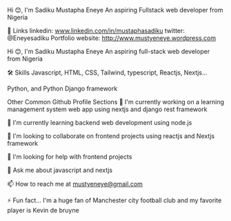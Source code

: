 Hi 😊, I'm Sadiku Mustapha Eneye
An aspiring Fullstack web developer from Nigeria

🔗 Links
linkedin: www.linkedin.com/in/mustaphasadiku
twitter: @Eneyesadiku
Portfolio website: http://www.mustyeneye.wordpress.com

Hi 😊, I'm Sadiku Mustapha Eneye
An aspiring full-stack web developer from Nigeria

🛠 Skills
Javascript, HTML, CSS, Tailwind, typescript, Reactjs, Nextjs...

Python, and Python Django framework

Other Common Github Profile Sections
👦 I'm currently working on a learning management system web app using nextjs and django rest framework

🧠 I'm currently learning backend web development using node.js

👦 I'm looking to collaborate on frontend projects using reactjs and Nextjs framework

🤔 I'm looking for help with frontend projects

💬 Ask me about javascript and nextjs

📫 How to reach me at mustyeneye@gmail.com

⚡️ Fun fact... I'm a huge fan of Manchester city football club and my favorite player is Kevin de bruyne
